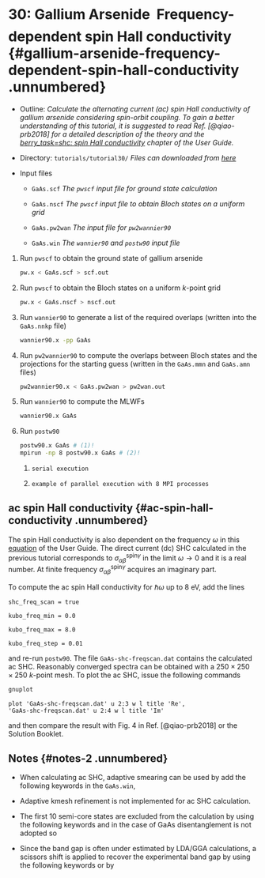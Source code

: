 # 30: Gallium Arsenide &#151; Frequency-dependent spin Hall conductivity {#gallium-arsenide-frequency-dependent-spin-hall-conductivity .unnumbered}

-   Outline: *Calculate the alternating current (ac) spin Hall
    conductivity of gallium arsenide considering spin-orbit coupling. To
    gain a better understanding of this tutorial, it is suggested to read
    Ref. [@qiao-prb2018] for a detailed description of the theory and the
    [berry_task=shc: spin Hall conductivity](../user_guide/postw90/berry.md#sec:shc) 
    chapter of the User Guide.*

-   Directory: `tutorials/tutorial30/` *Files can downloaded from 
    [here](https://github.com/wannier-developers/wannier90/tree/develop/tutorials/tutorial30)*

-   Input files

    -    `GaAs.scf` *The `pwscf` input file for ground state
        calculation*

    -    `GaAs.nscf` *The `pwscf` input file to obtain Bloch
        states on a uniform grid*

    -    `GaAs.pw2wan` *The input file for `pw2wannier90`*

    -    `GaAs.win` *The `wannier90` and `postw90` input file*

1.  Run `pwscf` to obtain the ground state of gallium
    arsenide

    ```bash title="Terminal"
    pw.x < GaAs.scf > scf.out
    ```

2.  Run `pwscf` to obtain the Bloch states on a uniform
    $k$-point grid

    ```bash title="Terminal"
    pw.x < GaAs.nscf > nscf.out
    ```

3.  Run `wannier90` to generate a list of the required overlaps (written
    into the `GaAs.nnkp` file)

    ```bash title="Terminal"
    wannier90.x -pp GaAs
    ```

4.  Run `pw2wannier90` to compute the overlaps between Bloch states and
    the projections for the starting guess (written in the `GaAs.mmn`
    and `GaAs.amn` files)

    ```bash title="Terminal"
    pw2wannier90.x < GaAs.pw2wan > pw2wan.out
    ```

5.  Run `wannier90` to compute the MLWFs

    ```bash title="Terminal"
    wannier90.x GaAs
    ```

6.  Run `postw90`

    ```bash title="Terminal"
    postw90.x GaAs # (1)! 
    mpirun -np 8 postw90.x GaAs # (2)! 
    ```

    1.     serial execution
    2.     example of parallel execution with 8 MPI processes

## ac spin Hall conductivity {#ac-spin-hall-conductivity .unnumbered}

The spin Hall conductivity is also dependent on the frequency $\omega$
in this [equation](../user_guide/postw90/berry.md#mjx-eqn:eq:kubo_shc) of the User Guide. 
The direct current (dc) SHC calculated in the previous tutorial corresponds to
$\sigma_{\alpha\beta}^{\text{spin}\gamma}$ in the limit
$\omega\rightarrow
0$ and it is a real number. At finite frequency
$\sigma_{\alpha\beta}^{\text{spin}\gamma}$ acquires an imaginary part.

To compute the ac spin Hall conductivity for $\hbar\omega$ up to 8 eV,
add the lines

```vi title="Input file"
shc_freq_scan = true

kubo_freq_min = 0.0

kubo_freq_max = 8.0

kubo_freq_step = 0.01
```

and re-run `postw90`. The file `GaAs-shc-freqscan.dat` contains the
calculated ac SHC. Reasonably converged spectra can be obtained with a
$250\times 250\times 250$ $k$-point mesh. To plot the ac SHC, issue the
following commands

```bash title="Terminal"
gnuplot
```

```gnuplot title="Gnuplot shell"
plot 'GaAs-shc-freqscan.dat' u 2:3 w l title 'Re',
'GaAs-shc-freqscan.dat' u 2:4 w l title 'Im'
```

and then compare the result with Fig. 4 in Ref. [@qiao-prb2018] or the
Solution Booklet.

## Notes {#notes-2 .unnumbered}

-   When calculating ac SHC, adaptive smearing can be used by add the
    following keywords in the `GaAs.win`,

-   Adaptive kmesh refinement is not implemented for ac SHC calculation.

-   The first 10 semi-core states are excluded from the calculation by
    using the following keywords and in the case of GaAs disentanglement
    is not adopted so

-   Since the band gap is often under estimated by LDA/GGA calculations,
    a scissors shift is applied to recover the experimental band gap by
    using the following keywords or by

